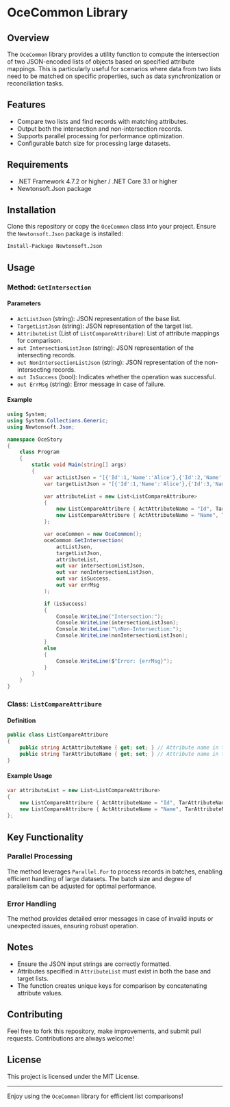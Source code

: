 # OceCommon Library

## Overview
The `OceCommon` library provides a utility function to compute the intersection of two JSON-encoded lists of objects based on specified attribute mappings. This is particularly useful for scenarios where data from two lists need to be matched on specific properties, such as data synchronization or reconciliation tasks.

## Features
- Compare two lists and find records with matching attributes.
- Output both the intersection and non-intersection records.
- Supports parallel processing for performance optimization.
- Configurable batch size for processing large datasets.

## Requirements
- .NET Framework 4.7.2 or higher / .NET Core 3.1 or higher
- Newtonsoft.Json package

## Installation
Clone this repository or copy the `OceCommon` class into your project. Ensure the `Newtonsoft.Json` package is installed:

```bash
Install-Package Newtonsoft.Json
```

## Usage

### Method: `GetIntersection`

#### Parameters
- `ActListJson` (string): JSON representation of the base list.
- `TargetListJson` (string): JSON representation of the target list.
- `AttributeList` (List of `ListCompareAttribure`): List of attribute mappings for comparison.
- `out IntersectionListJson` (string): JSON representation of the intersecting records.
- `out NonIntersectionListJson` (string): JSON representation of the non-intersecting records.
- `out IsSuccess` (bool): Indicates whether the operation was successful.
- `out ErrMsg` (string): Error message in case of failure.

#### Example

```csharp
using System;
using System.Collections.Generic;
using Newtonsoft.Json;

namespace OceStory
{
    class Program
    {
        static void Main(string[] args)
        {
            var actListJson = "[{'Id':1,'Name':'Alice'},{'Id':2,'Name':'Bob'}]";
            var targetListJson = "[{'Id':1,'Name':'Alice'},{'Id':3,'Name':'Charlie'}]";

            var attributeList = new List<ListCompareAttribure>
            {
                new ListCompareAttribure { ActAttributeName = "Id", TarAttributeName = "Id" },
                new ListCompareAttribure { ActAttributeName = "Name", TarAttributeName = "Name" }
            };

            var oceCommon = new OceCommon();
            oceCommon.GetIntersection(
                actListJson,
                targetListJson,
                attributeList,
                out var intersectionListJson,
                out var nonIntersectionListJson,
                out var isSuccess,
                out var errMsg
            );

            if (isSuccess)
            {
                Console.WriteLine("Intersection:");
                Console.WriteLine(intersectionListJson);
                Console.WriteLine("\nNon-Intersection:");
                Console.WriteLine(nonIntersectionListJson);
            }
            else
            {
                Console.WriteLine($"Error: {errMsg}");
            }
        }
    }
}
```

### Class: `ListCompareAttribure`

#### Definition
```csharp
public class ListCompareAttribure
{
    public string ActAttributeName { get; set; } // Attribute name in the base list
    public string TarAttributeName { get; set; } // Attribute name in the target list
}
```

#### Example Usage
```csharp
var attributeList = new List<ListCompareAttribure>
{
    new ListCompareAttribure { ActAttributeName = "Id", TarAttributeName = "Id" },
    new ListCompareAttribure { ActAttributeName = "Name", TarAttributeName = "Name" }
};
```

## Key Functionality
### Parallel Processing
The method leverages `Parallel.For` to process records in batches, enabling efficient handling of large datasets. The batch size and degree of parallelism can be adjusted for optimal performance.

### Error Handling
The method provides detailed error messages in case of invalid inputs or unexpected issues, ensuring robust operation.

## Notes
- Ensure the JSON input strings are correctly formatted.
- Attributes specified in `AttributeList` must exist in both the base and target lists.
- The function creates unique keys for comparison by concatenating attribute values.

## Contributing
Feel free to fork this repository, make improvements, and submit pull requests. Contributions are always welcome!

## License
This project is licensed under the MIT License.

---

Enjoy using the `OceCommon` library for efficient list comparisons!

